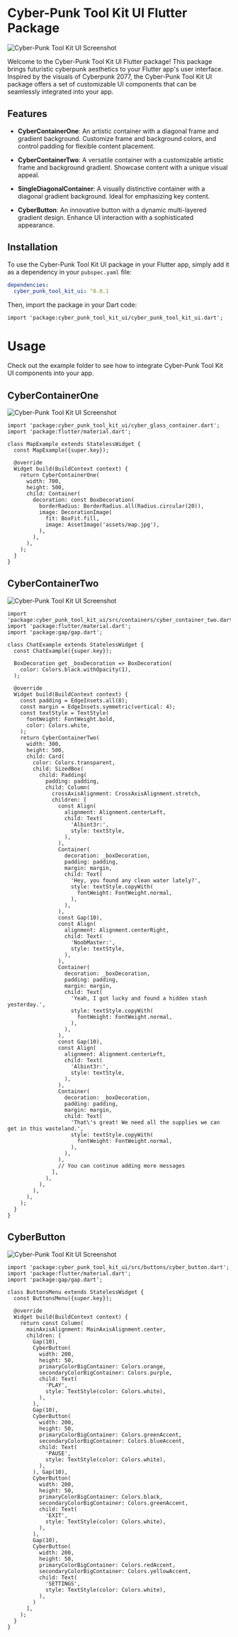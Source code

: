 # Cyber-Punk Tool Kit UI Flutter Package

![Cyber-Punk Tool Kit UI Screenshot](https://raw.githubusercontent.com/albint3r/cyber-punk-tool-kit-ui/master/assets/cyber-punk-tool-kit-ui.png)


Welcome to the Cyber-Punk Tool Kit UI Flutter package! This package brings futuristic cyberpunk aesthetics to your Flutter app's user interface. Inspired by the visuals of Cyberpunk 2077, the Cyber-Punk Tool Kit UI package offers a set of customizable UI components that can be seamlessly integrated into your app.

## Features

- **CyberContainerOne**: An artistic container with a diagonal frame and gradient background. Customize frame and background colors, and control padding for flexible content placement.

- **CyberContainerTwo**: A versatile container with a customizable artistic frame and background gradient. Showcase content with a unique visual appeal.

- **SingleDiagonalContainer**: A visually distinctive container with a diagonal gradient background. Ideal for emphasizing key content.

- **CyberButton**: An innovative button with a dynamic multi-layered gradient design. Enhance UI interaction with a sophisticated appearance.

## Installation

To use the Cyber-Punk Tool Kit UI package in your Flutter app, simply add it as a dependency in your `pubspec.yaml` file:

```yaml
dependencies:
  cyber_punk_tool_kit_ui: ^0.0.1
```

Then, import the package in your Dart code:
```
import 'package:cyber_punk_tool_kit_ui/cyber_punk_tool_kit_ui.dart';
```

# Usage
Check out the example folder to see how to integrate Cyber-Punk Tool Kit UI components into your app.

## CyberContainerOne
![Cyber-Punk Tool Kit UI Screenshot](https://raw.githubusercontent.com/albint3r/cyber-punk-tool-kit-ui/master/assets/cyber-container-one.png)

```
import 'package:cyber_punk_tool_kit_ui/cyber_glass_container.dart';
import 'package:flutter/material.dart';

class MapExample extends StatelessWidget {
  const MapExample({super.key});

  @override
  Widget build(BuildContext context) {
    return CyberContainerOne(
      width: 700,
      height: 500,
      child: Container(
        decoration: const BoxDecoration(
          borderRadius: BorderRadius.all(Radius.circular(20)),
          image: DecorationImage(
            fit: BoxFit.fill,
            image: AssetImage('assets/map.jpg'),
          ),
        ),
      ),
    );
  }
}
```

## CyberContainerTwo
![Cyber-Punk Tool Kit UI Screenshot](https://raw.githubusercontent.com/albint3r/cyber-punk-tool-kit-ui/master/assets/cyber-container-two.png)

```
import 'package:cyber_punk_tool_kit_ui/src/containers/cyber_container_two.dart';
import 'package:flutter/material.dart';
import 'package:gap/gap.dart';

class ChatExample extends StatelessWidget {
  const ChatExample({super.key});

  BoxDecoration get _boxDecoration => BoxDecoration(
    color: Colors.black.withOpacity(1),
  );

  @override
  Widget build(BuildContext context) {
    const padding = EdgeInsets.all(8);
    const margin = EdgeInsets.symmetric(vertical: 4);
    const textStyle = TextStyle(
      fontWeight: FontWeight.bold,
      color: Colors.white,
    );
    return CyberContainerTwo(
      width: 300,
      height: 500,
      child: Card(
        color: Colors.transparent,
        child: SizedBox(
          child: Padding(
            padding: padding,
            child: Column(
              crossAxisAlignment: CrossAxisAlignment.stretch,
              children: [
                const Align(
                  alignment: Alignment.centerLeft,
                  child: Text(
                    'Albint3r:',
                    style: textStyle,
                  ),
                ),
                Container(
                  decoration: _boxDecoration,
                  padding: padding,
                  margin: margin,
                  child: Text(
                    'Hey, you found any clean water lately?',
                    style: textStyle.copyWith(
                      fontWeight: FontWeight.normal,
                    ),
                  ),
                ),
                const Gap(10),
                const Align(
                  alignment: Alignment.centerRight,
                  child: Text(
                    'NoobMaster:',
                    style: textStyle,
                  ),
                ),
                Container(
                  decoration: _boxDecoration,
                  padding: padding,
                  margin: margin,
                  child: Text(
                    'Yeah, I got lucky and found a hidden stash yesterday.',
                    style: textStyle.copyWith(
                      fontWeight: FontWeight.normal,
                    ),
                  ),
                ),
                const Gap(10),
                const Align(
                  alignment: Alignment.centerLeft,
                  child: Text(
                    'Albint3r:',
                    style: textStyle,
                  ),
                ),
                Container(
                  decoration: _boxDecoration,
                  padding: padding,
                  margin: margin,
                  child: Text(
                    'That\'s great! We need all the supplies we can get in this wasteland.',
                    style: textStyle.copyWith(
                      fontWeight: FontWeight.normal,
                    ),
                  ),
                ),
                // You can continue adding more messages
              ],
            ),
          ),
        ),
      ),
    );
  }
}
```
## CyberButton
![Cyber-Punk Tool Kit UI Screenshot](https://raw.githubusercontent.com/albint3r/cyber-punk-tool-kit-ui/master/assets/cyber_button.png)
```
import 'package:cyber_punk_tool_kit_ui/src/buttons/cyber_button.dart';
import 'package:flutter/material.dart';
import 'package:gap/gap.dart';

class ButtonsMenu extends StatelessWidget {
  const ButtonsMenu({super.key});

  @override
  Widget build(BuildContext context) {
    return const Column(
      mainAxisAlignment: MainAxisAlignment.center,
      children: [
        Gap(10),
        CyberButton(
          width: 200,
          height: 50,
          primaryColorBigContainer: Colors.orange,
          secondaryColorBigContainer: Colors.purple,
          child: Text(
            'PLAY',
            style: TextStyle(color: Colors.white),
          ),
        ),
        Gap(10),
        CyberButton(
          width: 200,
          height: 50,
          primaryColorBigContainer: Colors.greenAccent,
          secondaryColorBigContainer: Colors.blueAccent,
          child: Text(
            'PAUSE',
            style: TextStyle(color: Colors.white),
          ),
        ), Gap(10),
        CyberButton(
          width: 200,
          height: 50,
          primaryColorBigContainer: Colors.black,
          secondaryColorBigContainer: Colors.greenAccent,
          child: Text(
            'EXIT',
            style: TextStyle(color: Colors.white),
          ),
        ),
        Gap(10),
        CyberButton(
          width: 200,
          height: 50,
          primaryColorBigContainer: Colors.redAccent,
          secondaryColorBigContainer: Colors.yellowAccent,
          child: Text(
            'SETTINGS',
            style: TextStyle(color: Colors.white),
          ),
        )
      ],
    );
  }
}
```

